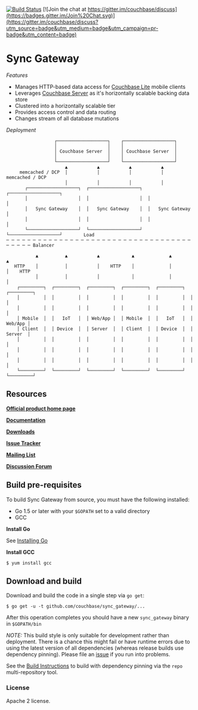 [![Build Status](http://drone.couchbase.io/api/badges/couchbase/sync_gateway/status.svg)](http://drone.couchbase.io/couchbase/sync_gateway) [![Join the chat at https://gitter.im/couchbase/discuss](https://badges.gitter.im/Join%20Chat.svg)](https://gitter.im/couchbase/discuss?utm_source=badge&utm_medium=badge&utm_campaign=pr-badge&utm_content=badge)

# Sync Gateway

*Features*

* Manages HTTP-based data access for [Couchbase Lite][COUCHBASE_LITE] mobile clients 
* Leverages [Couchbase Server][COUCHBASE_SERVER] as it's horizontally scalable backing data store
* Clustered into a horizontally scalable tier
* Provides access control and data routing
* Changes stream of all database mutations

*Deployment*


```
                  ┌───────────────────┐    ┌───────────────────┐                         
                  │                   │    │                   │                         
                  │ Couchbase Server  │    │ Couchbase Server  │                         
                  │                   │    │                   │                         
                  └───────────────────┘    └───────────────────┘                         
                      ▲           ▲           ▲           ▲                              
     memcached / DCP  │           │           │           │    memcached / DCP           
                      │           │           │           │                              
       ┌───────────────────┐  ┌───────────────────┐  ┌───────────────────┐               
       │                   │  │                   │  │                   │               
       │   Sync Gateway    │  │   Sync Gateway    │  │   Sync Gateway    │               
       │                   │  │                   │  │                   │               
       └───────────────────┘  └───────────────────┘  └───────────────────┘        Load   
─ ─ ─ ─ ─ ─ ─ ─ ─ ─ ─ ─ ─ ─ ─ ─ ─ ─ ─ ─ ─ ─ ─ ─ ─ ─ ─ ─ ─ ─ ─ ─ ─ ─ ─ ─ ─ ─ ─ ─ Balancer 
                                                                                         
           ▲          ▲           ▲            ▲             ▲         ▲                 
   HTTP    │          │           │    HTTP    │             │         │    HTTP         
           │          │           │            │             │         │                 
    ┌─────────┐  ┌─────────┐  ┌─────────┐  ┌─────────┐  ┌─────────┐  ┌─────────┐         
    │         │  │         │  │         │  │         │  │         │  │         │         
    │         │  │         │  │         │  │         │  │         │  │         │         
    │ Mobile  │  │   IoT   │  │ Web/App │  │ Mobile  │  │   IoT   │  │ Web/App │         
    │ Client  │  │ Device  │  │ Server  │  │ Client  │  │ Device  │  │ Server  │         
    │         │  │         │  │         │  │         │  │         │  │         │         
    │         │  │         │  │         │  │         │  │         │  │         │         
    │         │  │         │  │         │  │         │  │         │  │         │         
    └─────────┘  └─────────┘  └─────────┘  └─────────┘  └─────────┘  └─────────┘
```

## Resources

[**Official product home page**](http://www.couchbase.com/mobile)

[**Documentation**](http://developer.couchbase.com/mobile/develop/guides/sync-gateway/index.html)

[**Downloads**](http://www.couchbase.com/download#cb-mobile)

[**Issue Tracker**][ISSUE_TRACKER] 

[**Mailing List**][MAILING_LIST]

[**Discussion Forum**][FORUM]


## Build pre-requisites

To build Sync Gateway from source, you must have the following installed:

* Go 1.5 or later with your `$GOPATH` set to a valid directory
* GCC

**Install Go**

See [Installing Go](https://golang.org/doc/install)

**Install GCC**

```
$ yum install gcc
```

## Download and build

Download and build the code in a single step via `go get`:

```
$ go get -u -t github.com/couchbase/sync_gateway/...
```

After this operation completes you should have a new `sync_gateway` binary in `$GOPATH/bin`

*NOTE:* This build style is only suitable for development rather than deployment.  There is a chance this might fail or have runtime errors due to using the latest version of all dependencies (whereas release builds use dependency pinning).  Please file an [issue][ISSUE_TRACKER] if you run into problems.

See the [Build Instructions](build.md) to build with dependency pinning via the `repo` multi-repository tool.

### License

Apache 2 license.


[COUCHBASE_LITE]: https://github.com/couchbase/couchbase-lite-ios
[COUCHDB]: http://couchdb.apache.org
[COUCHDB_API]: http://wiki.apache.org/couchdb/Complete_HTTP_API_Reference
[COUCHBASE_SERVER]: http://www.couchbase.com/couchbase-server/overview
[WALRUS]: https://github.com/couchbaselabs/walrus
[HTTPIE]: http://httpie.org
[MAILING_LIST]: https://groups.google.com/forum/?fromgroups#!forum/mobile-couchbase
[FORUM]: forums.couchbase.com
[ISSUE_TRACKER]: https://github.com/couchbase/sync_gateway/issues?state=open
[MAC_STABLE_BUILD]: http://cbfs-ext.hq.couchbase.com/mobile/SyncGateway/SyncGateway-Mac.zip
